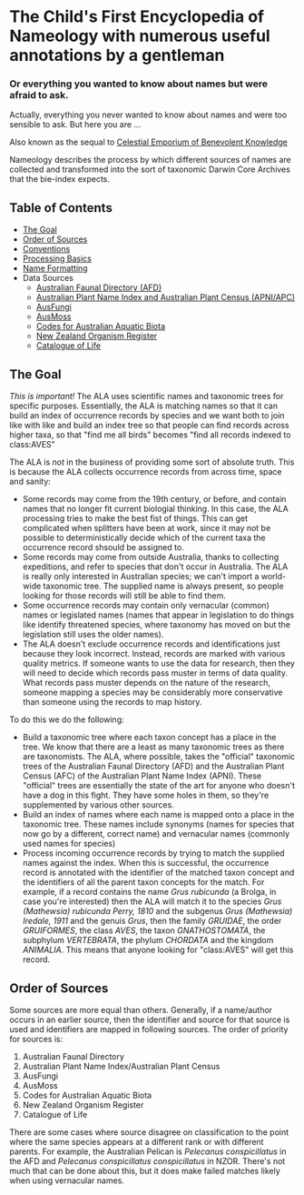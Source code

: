 # The Child's First Encyclopedia of Nameology with numerous useful annotations by a gentleman

### Or everything you wanted to know about names but were afraid to ask.

Actually, everything you never wanted to know about names and were too sensible to ask.
But here you are ...

Also known as the sequal to [Celestial Emporium of Benevolent Knowledge](https://en.wikipedia.org/wiki/Celestial_Emporium_of_Benevolent_Knowledge)

Nameology describes the process by which different sources of names are collected and transformed into
the sort of taxonomic Darwin Core Archives that the bie-index expects.

## Table of Contents

* [The Goal](#thegoal)
* [Order of Sources](#orderofsources)
* [Conventions](conventions.md)
* [Processing Basics](processing-basics.md)
* [Name Formatting](name-formatting.md)
* Data Sources
    * [Australian Faunal Directory (AFD)](afd.md)
    * [Australian Plant Name Index and Australian Plant Census (APNI/APC)](apni.md)
    * [AusFungi](ausfungi.md)
    * [AusMoss](ausmoss.md)
    * [Codes for Australian Aquatic Biota](caab.md)
    * [New Zealand Organism Register](nzor.md)
    * [Catalogue of Life](col.md)

## The Goal

*This is important!* 
The ALA uses scientific names and taxonomic trees for specific purposes.
Essentially, the ALA is matching names so that it can build an index of occurrence
records by species and we want both to join like with like and build an index tree so
that people can find records across higher taxa, so that "find me all birds" becomes
"find all records indexed to class:AVES"

The ALA is *not* in the business of providing some sort of absolute truth.
This is because the ALA collects occurrence records from across time, space and sanity:

* Some records may come from the 19th century, or before, and contain names that no longer fit current biologial thinking. 
In this case, the ALA processing tries to make the best fist of things.
This can get complicated when splitters have been at work, since it may not be possible to deterministically
decide which of the current taxa the occurrence record shsould be assigned to.
* Some records may come from outside Australia, thanks to collecting expeditions, and refer to species that don't occur in Australia.
The ALA is really only interested in Australian species; we can't import a world-wide taxonomic tree.
The supplied name is always present, so people looking for those records will still be able to find them.
* Some occurrence records may contain only vernacular (common) names or legislated names (names that appear
in legislation to do things like identify threatened species, where taxonomy has moved on but the legislation
still uses the older names).
* The ALA doesn't exclude occurrence records and identifications just because they look incorrect.
Instead, records are marked with various quality metrics.
If someone wants to use the data for research, then they will need to decide which records pass muster
in terms of data quality.
What records pass muster depends on the nature of the research, someone mapping a species may be considerably
more conservative than someone using the records to map history.

To do this we do the following:

* Build a taxonomic tree where each taxon concept has a place in the tree.
We know that there are a least as many taxonomic trees as there are taxonomists.
The ALA, where possible, takes the "official" taxonomic trees of the 
Australian Faunal Directory (AFD) and the Australian Plant Census (AFC) of the Australian Plant Name Index (APNI).
These "official" trees are essentially the state of the art for anyone who doesn't have a dog in this fight.
They have some holes in them, so they're supplemented by various other sources.
* Build an index of names where each name is mapped onto a place in the taxonomic tree. 
These names include synonyms (names for species that now go by a different, correct name) and
vernacular names (commonly used names for species)
* Process incoming occurrence records by trying to match the supplied names against the index.
When this is successful, the occurrence record is annotated with the identifier of the matched taxon concept
and the identifiers of all the parent taxon concepts for the match. For example, if a record contains the name
*Grus rubicunda* (a Brolga, in case you're interested) then the ALA will match it to the species 
*Grus (Mathewsia) rubicunda Perry, 1810* and the subgenus *Grus (Mathewsia) Iredale, 1911* and
the genuis *Grus*, then the family *GRUIDAE*, the order *GRUIFORMES*, the class *AVES*, 
the taxon *GNATHOSTOMATA*, the subphylum *VERTEBRATA*, the phylum *CHORDATA* and the kingdom *ANIMALIA*.
This means that anyone looking for "class:AVES" will get this record.

## Order of Sources

Some sources are more equal than others.
Generally, if a name/author occurs in an earlier source, then the identifier and source for that source is
used and identifiers are mapped in following sources.
The order of priority for sources is:

1. Australian Faunal Directory
2. Australian Plant Name Index/Australian Plant Census
3. AusFungi
4. AusMoss
5. Codes for Australian Aquatic Biota
6. New Zealand Organism Register
7. Catalogue of Life

There are some cases where source disagree on classification to the point where the same species appears
at a different rank or with different parents.
For example, the Australian Pelican is *Pelecanus conspicillatus* in the AFD and 
*Pelecanus conspicillatus conspicillatus* in NZOR.
There's not much that can be done about this, but it does make failed matches likely when using vernacular names.
